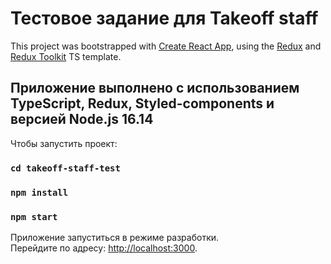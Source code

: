 # Тестовое задание для Takeoff staff

This project was bootstrapped with [Create React App](https://github.com/facebook/create-react-app), using the [Redux](https://redux.js.org/) and [Redux Toolkit](https://redux-toolkit.js.org/) TS template.

## Приложение выполнено с использованием TypeScript, Redux, Styled-components и версией Node.js 16.14

Чтобы запустить проект:

### `cd takeoff-staff-test`

### `npm install`

### `npm start`

Приложение запуститься в режиме разработки.\
Перейдите по адресу: [http://localhost:3000](http://localhost:3000).
